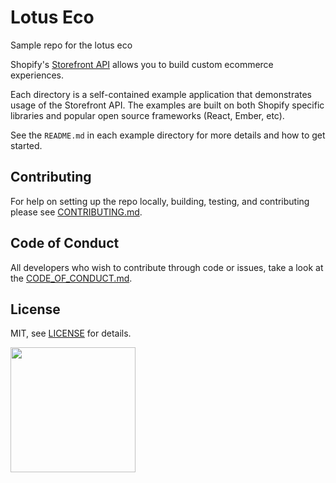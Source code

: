 # Lotus Eco
Sample repo for the lotus eco

Shopify's [Storefront API](https://help.shopify.com/api/storefront-api) allows you to build custom ecommerce experiences.

Each directory is a self-contained example application that demonstrates usage of the Storefront API.
The examples are built on both Shopify specific libraries and popular open source frameworks (React, Ember, etc).

See the `README.md` in each example directory for more details and how to get started.

## Contributing
For help on setting up the repo locally, building, testing, and contributing
please see [CONTRIBUTING.md](https://github.com/Shopify/storefront-api-examples/blob/master/CONTRIBUTING.md).

## Code of Conduct
All developers who wish to contribute through code or issues, take a look at the
[CODE_OF_CONDUCT.md](https://github.com/Shopify/storefront-api-examples/blob/master/CODE_OF_CONDUCT.md).

## License

MIT, see [LICENSE](https://github.com/Shopify/storefront-api-examples/blob/master/LICENSE.txt) for details.

<img src="https://cdn.shopify.com/shopify-marketing_assets/builds/19.0.0/shopify-full-color-black.svg" width="200" />
